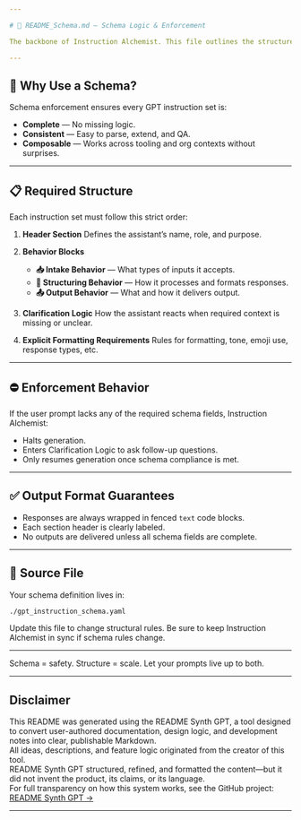 ```yaml
---

# 🧱 README_Schema.md — Schema Logic & Enforcement

The backbone of Instruction Alchemist. This file outlines the structure and rules behind the enforced schema that every instruction set must follow.

---
```


## 🎯 Why Use a Schema?

Schema enforcement ensures every GPT instruction set is:

* **Complete** — No missing logic.
* **Consistent** — Easy to parse, extend, and QA.
* **Composable** — Works across tooling and org contexts without surprises.

---

## 📋 Required Structure

Each instruction set must follow this strict order:

1. **Header Section**
   Defines the assistant’s name, role, and purpose.

2. **Behavior Blocks**

   * **📥 Intake Behavior** — What types of inputs it accepts.
   * **🔄 Structuring Behavior** — How it processes and formats responses.
   * **📤 Output Behavior** — What and how it delivers output.

3. **Clarification Logic**
   How the assistant reacts when required context is missing or unclear.

4. **Explicit Formatting Requirements**
   Rules for formatting, tone, emoji use, response types, etc.

---

## ⛔ Enforcement Behavior

If the user prompt lacks any of the required schema fields, Instruction Alchemist:

* Halts generation.
* Enters Clarification Logic to ask follow-up questions.
* Only resumes generation once schema compliance is met.

---

## ✅ Output Format Guarantees

* Responses are always wrapped in fenced `text` code blocks.
* Each section header is clearly labeled.
* No outputs are delivered unless all schema fields are complete.

---

## 📁 Source File

Your schema definition lives in:

```bash
./gpt_instruction_schema.yaml
```

Update this file to change structural rules. Be sure to keep Instruction Alchemist in sync if schema rules change.

---

Schema = safety. Structure = scale. Let your prompts live up to both.

---

## Disclaimer

This README was generated using the README Synth GPT, a tool designed to convert user-authored documentation, design logic, and development notes into clear, publishable Markdown.  
All ideas, descriptions, and feature logic originated from the creator of this tool.  
README Synth GPT structured, refined, and formatted the content—but it did not invent the product, its claims, or its language.  
For full transparency on how this system works, see the GitHub project: [README Synth GPT →](https://github.com/GPTAlchemist/README-Synth)

---
